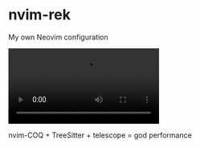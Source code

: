# nvim-rek
My own Neovim configuration

![Watch the video](https://github.com/rek3000/personal-blog/blob/master/assets/nvim-rek.mp4)

nvim-COQ + TreeSitter + telescope = god performance  
